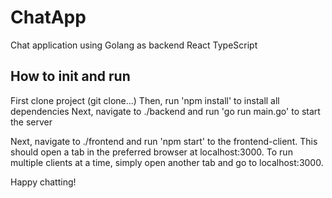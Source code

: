 # ChatApp
Chat application using Golang as backend React TypeScript

## How to init and run
First clone project (git clone...)
Then, run 'npm install' to install all dependencies
Next, navigate to ./backend and run 'go run main.go' to start the server

Next, navigate to ./frontend and run 'npm start' to the frontend-client. 
This should open a tab in the preferred browser at localhost:3000. 
To run multiple clients at a time, simply open another tab and go to localhost:3000.

Happy chatting!
